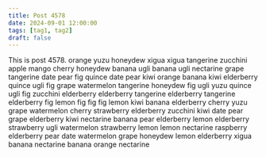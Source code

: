 ```yaml
---
title: Post 4578
date: 2024-09-01 12:00:00
tags: [tag1, tag2]
draft: false
---
```

This is post 4578.
orange
yuzu
honeydew
xigua
xigua
tangerine
zucchini
apple
mango
cherry
honeydew
banana
ugli
banana
ugli
nectarine
grape
tangerine
date
pear
fig
quince
date
pear
kiwi
orange
banana
kiwi
elderberry
quince
ugli
fig
grape
watermelon
tangerine
honeydew
fig
ugli
yuzu
quince
ugli
fig
zucchini
elderberry
elderberry
tangerine
elderberry
tangerine
elderberry
fig
lemon
fig
fig
fig
lemon
kiwi
banana
elderberry
cherry
yuzu
grape
watermelon
cherry
strawberry
elderberry
zucchini
kiwi
date
pear
grape
elderberry
kiwi
nectarine
banana
pear
elderberry
lemon
elderberry
strawberry
ugli
watermelon
strawberry
lemon
lemon
nectarine
raspberry
elderberry
pear
date
watermelon
grape
honeydew
lemon
elderberry
xigua
banana
nectarine
banana
orange
nectarine
